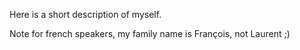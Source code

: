 Here is a short description of myself.

Note for french speakers, my family name is François, not Laurent ;)